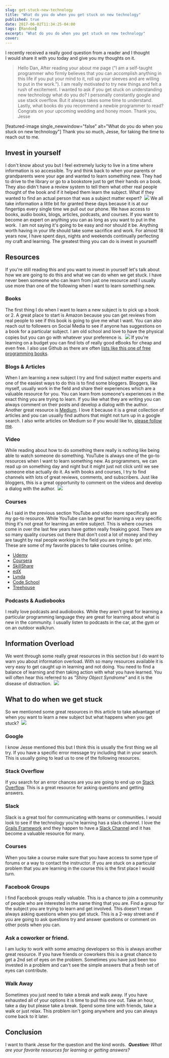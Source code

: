 ```yaml
---
slug: get-stuck-new-technology
title: "What do you do when you get stuck on new technology"
published: true
date: 2017-06-02T11:34:25-04:00
tags: [Random]
excerpt: "What do you do when you get stuck on new technology"
cover: 
---
```


I recently received a really good question from a reader and I thought I would share it with you today and give you my thoughts on it. 

> Hello Dan, After reading your about me page ("I am a self-taught programmer who firmly believes that you can accomplish anything in this life if you put your mind to it, roll up your sleeves and are willing to put in the work."). I am really motivated to try new things and felt a rush of excitement. I wanted to ask if you get stuck on understanding new technology what do you do? I personally constantly google and use stack overflow. But it always takes some time to understand. Lastly, what books do you recommend a newbie programmer to read? Congrats on your upcoming wedding and honey moon. Thank you, Jesse

\[featured-image single\_newwindow="false" alt="What do you do when you stuck on new technology"\] Thank you so much, Jesse, for taking the time to reach out to me. 

## Invest in yourself

I don't know about you but I feel extremely lucky to live in a time where information is so accessible. Try and think back to when your parents or grandparents were your age and wanted to learn something new. They had to drive to the library or go to a bookstore just to get their hands on a book. They also didn't have a review system to tell them what other real people thought of the book and if it helped them learn the subject. What if they wanted to find an actual person that was a subject matter expert?  [![](./pexels-photo-256541-1024x682.jpeg)](https://therealdanvega.com/wp-content/uploads/2017/05/pexels-photo-256541.jpeg) We all take information a little bit for granted these days because it is at our fingertips every single time we pull out our phone. We have access to books, audio books, blogs, articles, podcasts, and courses. If you want to become an expert on anything you can as long as you want to put in the work.  I am not saying it's going to be easy and nor should it be. Anything worth having in your life should take some sacrifice and work. For almost 18 years now, I have spent days, nights and weekends continually perfecting my craft and learning. The greatest thing you can do is invest in yourself! 

## Resources

If you're still reading this and you want to invest in yourself let's talk about how we are going to do this and what we can do when we get stuck. I have never been someone who can learn from just one resource and I usually use more than one of the following when I want to learn something new.

### Books

The first thing I do when I want to learn a new subject is to pick up a book or 2. A great place to start is Amazon because you can get reviews from real people to see if this book is going to give me what I want. You can also reach out to followers on Social Media to see if anyone has suggestions on a book for a particular subject. I am old school and love to have the physical copies but you can go with whatever your preference is.  [![](./books-bookstore-book-reading-159711-1024x681.jpeg)](https://therealdanvega.com/wp-content/uploads/2017/06/books-bookstore-book-reading-159711.jpeg) If you're learning on a budget you can find lots of really good eBooks for cheap and even free. I also use Github as there are often [lists like this one of free programming books](https://github.com/EbookFoundation/free-programming-books/blob/master/free-programming-books.md#groovy).

### Blogs & Articles

When I am learning a new subject I try and find subject matter experts and one of the easiest ways to do this is to find some bloggers. Bloggers, like myself, usually work in the field and share their experiences which are a valuable resource for you. You can learn from someone's experiences in the exact thing you are trying to learn. If you like what they are writing you can always comment on their posts and develop a dialog with the author.  Another great resource is [Medium](http://www.medium.com). I love it because it is a great collection of articles and you can usually find authors that might not turn up in a google search. I also write articles on Medium so if you would like to, [please follow me](https://medium.com/@therealdanvega). 

### Video

While reading about how to do something there really is nothing like being able to watch someone do something. YouTube is always one of the go-to resources when I want to learn something new. As programmers, we can read up on something day and night but it might just not click until we see someone else actually do it. As with books and courses, I try to find channels with lots of great reviews, comments, and subscribers. Just like bloggers, this is a great opportunity to comment on the videos and develop a dialog with the author.  [![](./2017-06-02_11-05-22-1024x497.png)](http://www.youtube.com/therealdanvega)

### Courses

As I said in the previous section YouTube and video more specifically are my go-to resource. While YouTube can be great for learning a very specific thing it's not great for learning an entire subject. This is where courses come in over the last few years have gotten really freaking good. There are so many quality courses out there that don't cost a lot of money and they are taught by real people working in the field you are trying to get into.  These are some of my favorite places to take courses online.

*   [Udemy](https://www.udemy.com)
*   [Coursera](https://www.coursera.org/)
*   [SkillShare](http://www.skillshare.com/)
*   [edX](https://www.edx.org/)
*   [Lynda](http://www.lynda.com/)
*   [Code School](https://www.codeschool.com/)
*   [Treehouse](https://teamtreehouse.com/)

### Podcasts & Audiobooks

I really love podcasts and audiobooks. While they aren't great for learning a particular programming language they are great for learning about what is new in the community. I usually listen to podcasts in the car, at the gym or on an outdoor walk/run. 

## Information Overload

We went through some really great resources in this section but I do want to warn you about information overload. With so many resources available it is very easy to get caught up in learning and not doing. You need to find a balance of learning and then taking action with what you have learned. You will often hear this referred to as _"Shiny Object Syndrome"_ and it is the disease of distraction.  [![](./pexels-photo-292627-1024x682.jpeg)](https://therealdanvega.com/wp-content/uploads/2017/06/pexels-photo-292627.jpeg)

## What to do when we get stuck

So we mentioned some great resources in this article to take advantage of when you want to learn a new subject but what happens when you get stuck?  [![](./startup-photos-1-1024x731.jpg)](https://therealdanvega.com/wp-content/uploads/2017/06/startup-photos-1.jpg)

### Google

I know Jesse mentioned this but I think this is usually the first thing we all try. If you have a specific error message try including that in your search. This is usually going to lead us to one of the following resources.

### Stack Overflow

If you search for an error chances are you are going to end up on [Stack Overflow](https://stackoverflow.com/). This is a great resource for asking questions and getting answers. 

### Slack

Slack is a great tool for communicating with teams or communities. I would look to see if the technology you're learning has a slack channel. I love the [Grails Framework](https://grails.org) and they happen to have a [Slack Channel](http://slack-signup.grails.org/) and it has become a valuable resource for many. 

### Courses

When you take a course make sure that you have access to some type of forums or a way to contact the instructor. If you are stuck on a particular problem that you are learning in the course this is the first place I would turn. 

### Facebook Groups

I find Facebook groups really valuable. This is a chance to join a community of people who are interested in the same thing that you are. Find a group for the subject you are trying to learn and get involved. This doesn't mean always asking questions when you get stuck. This is a 2-way street and if you are going to ask questions try and answer questions or comment on other posts when you can.

### Ask a coworker or friend.

I am lucky to work with some amazing developers so this is always another great resource. If you have friends or coworkers this is a great chance to get a 2nd set of eyes on the problem. Sometimes you have just been too invested in a problem and can't see the simple answers that a fresh set of eyes can contribute. 

### Walk Away

Sometimes you just need to take a break and walk away. If you have exhausted all of your options it is time to pull this one out. Take an hour, take a day but please take a break. Spend some time with friends, take a walk or just relax. This problem isn't going anywhere and you can always come back to it later.

## Conclusion

I want to thank Jesse for the question and the kind words.  _**Question:** What are your favorite resources for learning or getting answers?_